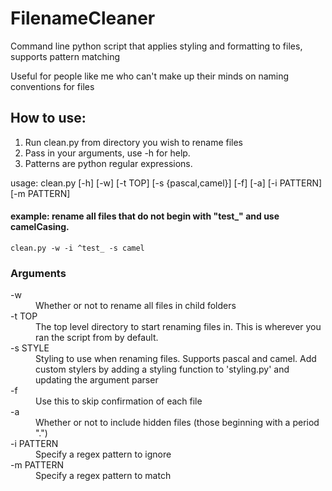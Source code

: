 # FilenameCleaner
Command line python script that applies styling and formatting to files, supports pattern matching

Useful for people like me who can't make up their minds on naming conventions for files

## How to use:
1. Run clean.py from directory you wish to rename files
2. Pass in your arguments, use -h for help.
3. Patterns are python regular expressions.


usage: clean.py [-h] [-w] [-t TOP] [-s {pascal,camel}] [-f] [-a] [-i PATTERN] [-m PATTERN]
#### example: rename all files that do not begin with "test_" and use camelCasing.
`clean.py -w -i ^test_ -s camel`

### Arguments
<dl>
  
  <dt>-w</dt>
  <dd>
    Whether or not to rename all files in child folders
  </dd>
  
  <dt>-t TOP</dt>
  <dd>
    The top level directory to start renaming files in. This is wherever you ran the script from by default.
  </dd>
  
  <dt>-s STYLE</dt>
  <dd>
    Styling to use when renaming files. Supports pascal and camel. Add custom stylers by adding a styling function to 'styling.py' and updating the argument parser
  </dd>
  
  <dt>-f</dt>
  <dd>
    Use this to skip confirmation of each file
  </dd>
  
  <dt>-a</dt>
  <dd>
    Whether or not to include hidden files (those beginning with a period ".")
  </dd>
  
  <dt>-i PATTERN</dt>
  <dd>
    Specify a regex pattern to ignore
  </dd>
  
  <dt>-m PATTERN</dt>
  <dd>
    Specify a regex pattern to match
  </dd>
  
</dl>
